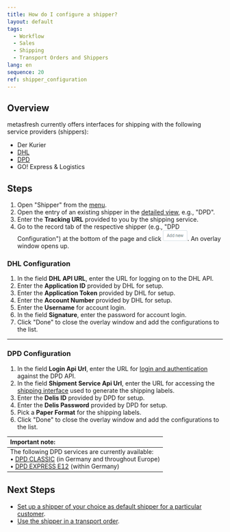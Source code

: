 ```yaml
---
title: How do I configure a shipper?
layout: default
tags:
  - Workflow
  - Sales
  - Shipping
  - Transport Orders and Shippers
lang: en
sequence: 20
ref: shipper_configuration
---
```


## Overview
metasfresh currently offers interfaces for shipping with the following service providers (shippers):
- Der Kurier
- <a href="#dhl-configuration" title="jump to DHL configuration">DHL</a>
- <a href="#dpd-configuration" title="jump to DPD configuration">DPD</a>
- GO! Express & Logistics

## Steps
1. Open "Shipper" from the [menu](Menu).
1. Open the entry of an existing shipper in the [detailed view](ViewModes#detailed-view), e.g., "DPD".
1. Enter the **Tracking URL** provided to you by the shipping service.
1. Go to the record tab of the respective shipper (e.g., "DPD Configuration") at the bottom of the page and click !["Add new"](assets/Add_New_Button.png). An overlay window opens up.

### <a name="dhl-configuration">DHL Configuration</a>
1. In the field **DHL API URL**, enter the URL for logging on to the DHL API.
1. Enter the **Application ID** provided by DHL for setup.
1. Enter the **Application Token** provided by DHL for setup.
1. Enter the **Account Number** provided by DHL for setup.
1. Enter the **Username** for account login.
1. In the field **Signature**, enter the password for account login.
1. Click "Done" to close the overlay window and add the configurations to the list.

---

### <a name="dpd-configuration">DPD Configuration</a>
1. In the field **Login Api Url**, enter the URL for <a href="http://diswiki.dpd.nl/wiki/2/login-service" title="dpd Login Service" target="\_blank">login and authentication</a> against the DPD API.
1. In the field **Shipment Service Api Url**, enter the URL for accessing the <a href="http://diswiki.dpd.nl/wiki/3/shipment-service" title="dpd Shipment Service" target="\_blank">shipping interface</a> used to generate the shipping labels.
1. Enter the **Delis ID** provided by DPD for setup.
1. Enter the **Delis Password** provided by DPD for setup.
1. Pick a **Paper Format** for the shipping labels.
1. Click "Done" to close the overlay window and add the configurations to the list.

| **Important note:** |
| :--- |
| The following DPD services are currently available:<br> •&nbsp;<a href="https://www.dpd.com/de/en/versenden/paketversand/" title="DPD CLASSIC parcel shipping" target="\_blank">DPD CLASSIC</a> (in Germany and throughout Europe)<br> •&nbsp;<a href="https://www.dpd.com/de/en/versenden/expressversand/" title="DPD Express shipping" target="\_blank">DPD EXPRESS E12</a> (within Germany) |

## Next Steps
- [Set up a shipper of your choice as default shipper for a particular customer](Setup_bpartner_default_shipper).
- [Use the shipper in a transport order](Create_transport_order).
